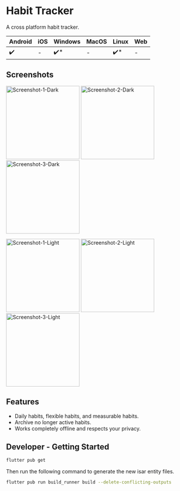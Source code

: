 # Habit Tracker

A cross platform habit tracker.

| Android            | iOS | Windows             | MacOS | Linux | Web |
|--------------------|-----|---------------------|-------|-------|-----|
| :heavy_check_mark: | -   | :heavy_check_mark:* | -     | :heavy_check_mark:* | -   |

## Screenshots

<img src="https://user-images.githubusercontent.com/22058050/209883095-fd0acd5e-0181-4c93-b016-36297efbb265.png" 
alt="Screenshot-1-Dark" width="200"/>
<img src="https://user-images.githubusercontent.com/22058050/209883155-8d70e122-b481-4165-ba3e-a9e98d6d5852.png" 
alt="Screenshot-2-Dark" width="200"/>
<img src="https://user-images.githubusercontent.com/22058050/209883121-85667f7b-233d-4c24-b986-443c9ac8f0d8.png" 
alt="Screenshot-3-Dark" width="200"/>


<img src="https://user-images.githubusercontent.com/22058050/209883743-0916d9f9-1abd-458b-8fc9-0bacf55ea527.png" 
alt="Screenshot-1-Light" width="200"/>
<img src="https://user-images.githubusercontent.com/22058050/209883841-633a2696-935f-47d4-b39a-c368f1f94860.png" 
alt="Screenshot-2-Light" width="200"/>
<img src="https://user-images.githubusercontent.com/22058050/209883828-b29e1f09-ebae-423d-8eae-337a4bdffdb5.png" 
alt="Screenshot-3-Light" width="200"/>

## Features

* Daily habits, flexible habits, and measurable habits.
* Archive no longer active habits.
* Works completely offline and respects your privacy.

## Developer - Getting Started

```bash
flutter pub get
```

Then run the following command to generate the new isar entity files.

```bash
flutter pub run build_runner build --delete-conflicting-outputs
```
